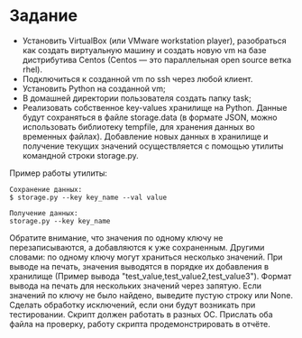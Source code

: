 # Задание
- Установить VirtualBox (или VMware workstation player), разобраться как  создать виртуальную машину и создать новую vm на базе дистрибутива  Centos (Centos — это параллельная open source ветка rhel).
- Подключиться к созданной vm по ssh через любой клиент.
- Установить Python на созданной vm;
- В домашней директории пользователя создать папку task; 
- Реализовать собственное key-values хранилище на Python. Данные будут сохраняться в файле storage.data (в формате JSON, можно использовать библиотеку tempfile, для хранения данных во временных файлах). Добавление новых данных в хранилище и получение текущих значений осуществляется с помощью утилиты командной строки storage.py. 

Пример работы утилиты: 
```
Сохранение данных:
$ storage.py --key key_name --val value

Получение данных:
storage.py --key key_name
```

Обратите внимание, что значения по одному ключу не перезаписываются, а добавляются к уже сохраненным. Другими словами: по одному ключу могут храниться несколько значений. При выводе на печать, значения выводятся в порядке их добавления в хранилище (Пример вывода "test_value,test_value2,test_value3"). Формат вывода на печать для нескольких значений через запятую. Если значений по ключу не было найдено, выведите пустую строку или None. Сделать обработку исключений, если они будут возникать при тестировании. Скрипт должен работать в разных ОС.
Прислать оба файла на проверку, работу скрипта продемонстрировать в отчёте.